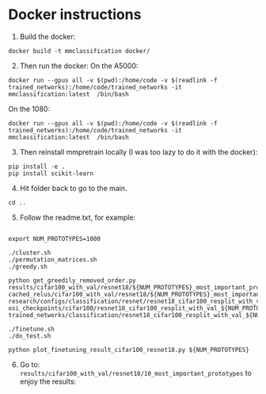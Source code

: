 # Docker instructions
1. Build the docker:
```shell
docker build -t mmclassification docker/
```
2. Then run the docker:
On the A5000:
```shell
docker run --gpus all -v $(pwd):/home/code -v $(readlink -f trained_networks):/home/code/trained_networks -it mmclassification:latest  /bin/bash
```
On the 1080:
```shell
docker run --gpus all -v $(pwd):/home/code -v $(readlink -f trained_networks):/home/code/trained_networks -it mmclassification:latest  /bin/bash
```

3. Then reinstall mmpretrain locally (I was too lazy to do it with the docker):
```shell
pip install -e .
pip install scikit-learn
```
4. Hit folder back to go to the main.
```shell
cd ..
```
5. Follow the readme.txt, for example:
```shell

export NUM_PROTOTYPES=1000

./cluster.sh
./permutation_matrices.sh
./greedy.sh

python get_greedily_removed_order.py results/cifar100_with_val/resnet18/${NUM_PROTOTYPES}_most_important_prototypes cached_relus/cifar100_with_val/resnet18/${NUM_PROTOTYPES}_most_important_relus/layer_name_to_choosing_matrix/layer_name_to_matrix.pkl research/configs/classification/resnet/resnet18_cifar100_resplit_with_val_${NUM_PROTOTYPES}_prototypes osi_checkpoints/cifar100/resnet18_cifar100_resplit_with_val_${NUM_PROTOTYPES}_prototypes trained_networks/classification/resnet18_cifar100_resplit_with_val_${NUM_PROTOTYPES}_prototypes

./finetune.sh
./do_test.sh

python plot_finetuning_result_cifar100_resnet18.py ${NUM_PROTOTYPES}

```
6. Go to: `results/cifar100_with_val/resnet18/10_most_important_prototypes` to enjoy the results:

